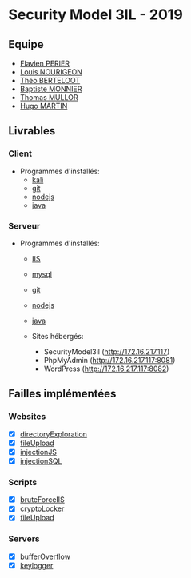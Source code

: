 # Security Model 3IL - 2019

## Equipe

- [Flavien PERIER](https://github.com/flavien-perier)
- [Louis NOURIGEON](https://github.com/NourigeonL)
- [Théo BERTELOOT](https://github.com/louproux)
- [Baptiste MONNIER](https://github.com/monnierb)
- [Thomas MULLOR](https://github.com/mullonch)
- [Hugo MARTIN](https://github.com/hash-86)

## Livrables

### Client

- Programmes d'installés: 
  - [kali](https://www.kali.org/)
  - [git](https://git-scm.com/)
  - [nodejs](https://nodejs.org/en/)
  - [java](https://www.java.com/fr/)

### Serveur

- Programmes d'installés: 
  - [IIS](https://www.iis.net/)
  - [mysql](https://www.mysql.com/fr/)
  - [git](https://git-scm.com/)
  - [nodejs](https://nodejs.org/en/)
  - [java](https://www.java.com/fr/)
  
  - Sites hébergés:
    - SecurityModel3il (http://172.16.217.117)
    - PhpMyAdmin (http://172.16.217.117:8081)
    - WordPress (http://172.16.217.117:8082)

## Failles implémentées

### Websites

- [X] [directoryExploration](./websites/directoryExploration)
- [X] [fileUpload](./websites/fileUpload)
- [X] [injectionJS](./websites/injectionJS)
- [X] [injectionSQL](./websites/injectionSQL)

### Scripts

- [X] [bruteForceIIS](./Scripts/bruteForceIIS)
- [X] [cryptoLocker](./Scripts/cryptolocker)
- [X] [fileUpload](./Scripts/fileUpload)

### Servers

- [X] [bufferOverflow](./servers/bufferOverflow)
- [X] [keylogger](./servers/keylogger)
